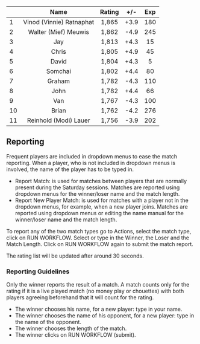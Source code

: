 | |Name|Rating|+/-|Exp|
|-|:--:|:----:|:-:|:-:|
|1|Vinod (Vinnie) Ratnaphat|1,865|+3.9|180|
|2|Walter (Mief) Meuwis|1,862|-4.9|245|
|3|Jay|1,813|+4.3|15|
|4|Chris|1,805|+4.9|45|
|5|David|1,804|+4.3|5|
|6|Somchai|1,802|+4.4|80|
|7|Graham|1,782|-4.3|110|
|8|John|1,782|+4.4|66|
|9|Van|1,767|-4.3|100|
|10|Brian|1,762|-4.2|276|
|11|Reinhold (Modi) Lauer|1,756|-3.9|202|

 

## Reporting

Frequent players are included in dropdown menus to ease the match reporting.
When a player, who is not included in dropdown menus is involved, the name of the player has to be typed in.

- Report Match:  is used for matches between players that are normally present during the Saturday sessions.
Matches are reported using dropdown menus for the winner/loser name and the match length.
- Report New Player Match:  is used for matches with a player not in the dropdown menus, for example, when a new player joins.
Matches are reported using dropdown menus or editing the name manual for the winner/loser name and the match length.

To report any of the two match types go to Actions, select the match type, click on RUN WORKFLOW.
Select or type in the Winner, the Loser and the Match Length.
Click on RUN WORKFLOW again to submit the match report.

The rating list will be updated after around 30 seconds.

### Reporting Guidelines

Only the winner reports the result of a match.
A match counts only for the rating if it is a live played match (no money play or chouettes)
with both players agreeing beforehand that it will count for the rating.

- The winner chooses his name, for a new player: type in your name.
- The winner chooses the name of his opponent, for a new player: type in the name of the opponent.
- The winner chooses the length of the match.
- The winner clicks on RUN WORKFLOW (submit).
